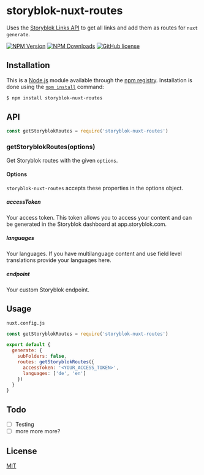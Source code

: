 # storyblok-nuxt-routes
 Uses the [Storyblok Links API](https://www.storyblok.com/docs/Delivery-Api/Links) to get all links and add them as routes for `nuxt generate`.

[![NPM Version](https://img.shields.io/npm/v/storyblok-nuxt-routes.svg)](https://www.npmjs.com/package/storyblok-nuxt-routes) [![NPM Downloads](https://img.shields.io/npm/dt/storyblok-nuxt-routes.svg)](https://www.npmjs.com/package/storyblok-nuxt-routes) [![GitHub license](https://img.shields.io/github/license/hpfahl/storyblok-nuxt-routes.svg)](https://github.com/hpfahl/storyblok-nuxt-routes/blob/master/LICENSE)

## Installation

This is a [Node.js](https://nodejs.org/en/) module available through the [npm registry](https://www.npmjs.com/).
Installation is done using the [`npm install`](https://docs.npmjs.com/getting-started/installing-npm-packages-locally) command:

```sh
$ npm install storyblok-nuxt-routes
```

## API

```javascript
const getStoryblokRoutes = require('storyblok-nuxt-routes')
```

### getStoryblokRoutes(options)

Get Storyblok routes with the given `options`.

#### Options

`storyblok-nuxt-routes` accepts these properties in the options object.

##### accessToken

Your access token. This token allows you to access your content and can be generated in the Storyblok dashboard at app.storyblok.com.

##### languages

Your languages. If you have multilanguage content and use field level translations provide your languages here.

##### endpoint

Your custom Storyblok endpoint.

## Usage

`nuxt.config.js`

```javascript
const getStoryblokRoutes = require('storyblok-nuxt-routes')

export default {
  generate: {
    subFolders: false,
    routes: getStoryblokRoutes({
      accessToken: '<YOUR_ACCESS_TOKEN>',
      languages: ['de', 'en']
    })
  }
}
```

## Todo

- [ ] Testing
- [ ] more more more?

## License

[MIT](LICENSE)
